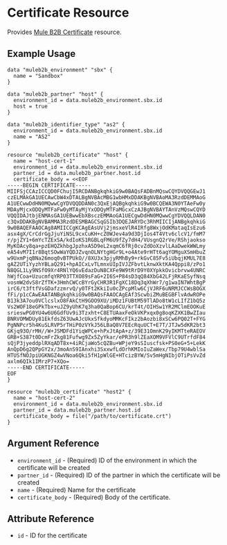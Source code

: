 # Certificate Resource

Provides [Mule B2B Certificate][1] resource.  

## Example Usage

```hcl
data "muleb2b_environment" "sbx" {
  name = "Sandbox"
}

data "muleb2b_partner" "host" {
  environment_id = data.muleb2b_environment.sbx.id
  host = true
}

data "muleb2b_identifier_type" "as2" {
  environment_id = data.muleb2b_environment.sbx.id
  name = "AS2"
}

resource "muleb2b_certificate" "host" {
  name = "host-cert-1"
  environment_id = data.muleb2b_environment.sbx.id
  partner_id = data.muleb2b_partner.host.id
  certificate_body = <<EOF
-----BEGIN CERTIFICATE-----
MIIFSjCCAzICCQD0FChujI5RCDANBgkqhkiG9w0BAQsFADBnMQswCQYDVQQGEwJ1
czELMAkGA1UECAwCbW4xDTALBgNVBAcMBG1wbHMxDDAKBgNVBAoMA3RzdDEMMAoG
A1UECwwDdHN0MQwwCgYDVQQDDAN0c3QxEjAQBgkqhkiG9w0BCQEWA3N0YTAeFw0y
MDAyMjcxODQyMTFaFw0yMTAyMjYxODQyMTFaMGcxCzAJBgNVBAYTAnVzMQswCQYD
VQQIDAJtbjENMAsGA1UEBwwEbXBsczEMMAoGA1UECgwDdHN0MQwwCgYDVQQLDAN0
c3QxDDAKBgNVBAMMA3RzdDESMBAGCSqGSIb3DQEJARYDc3RhMIICIjANBgkqhkiG
9w0BAQEFAAOCAg8AMIICCgKCAgEAsUVj2jmsxeVlR4IRfg8WxjOdKMataqIsEzu6
asx4gX/CrCdrGgJjuYiNSL9cxCuKH+cZ0WJev4a9d3DjIos4T4Vtv6clcV1/fmM7
r/pjZY1+6mYcTZExSA/kdIoKS1RGBLqFM6U9fZy7dH4/VUsgnQ2rVe/RShjaokso
MyKOAcy8qa+pzEHQZkhbgJpzhxA5D9eL2xqmC6fRj0cvZdOoXzvlLAaDwekWWLmy
eA54vM7I1r8BqtSOwWaYQDJZvqnOLNYtgHGr9L+o4Ate9rHTt6agYOMguXSmHbuZ
w9UxmPjqBNa26moq0vBTPUkO//8XU3x3pjyRMhBy9+rkGvC85Fv5iUbqjKMUL7E8
gAZ2UTiYyzhYBLaQ291+hpAICxLvTLmnxUIpIVJZFbvtLknwXktKA4Qppi8/zPo1
N8QGL1Ly9NSfO9Xr4RNlYQ6vEdazDuN8CXFe9W9tRrD9Y0XYpkkOvicbrvw4UNRC
hWjfCoa+UzucmfqYRP03TTXO89sFaG+2I6S+P84sD3qQ84XbG42LFjRKaESyfNsq
vosmW2dvS8rZfTK+3HmhCWCcBYrGyCHR3R1FgXC18Dq3qXhWr7/g1waIN7WhtBgP
irC6/t3ftfVsGDafzzmrvQ/y0TFt2KkiIu0cZPcpMlw6CjVJRF6uNRMJCCWsBOGX
fFi/p1cCAwEAATANBgkqhkiG9w0BAQsFAAOCAgEAf3ScwbiZMuBEGBFlvAdwROPe
B13k3A7ou0VClcslxO8FAkCtH9GOO9XU/iMDz1FUBtM59TlADo8tW1cLIfZ1bQ5z
Vs2WOF18eGPkTbx+uJZ9yUhK7q3ha0QaBop6CU/krT4t/OIHSw1YR2MClmEOOKuE
srieswPG0YU4w6U6GdfUv9i3Tzxht+C8ETUAaxFeOkVKPxqx0g8oqKZXK1BwZIau
BNRVOMWDUy81EkfdsZ63UwAJcUkxSfkdyoMMKcFIkz2bAozbi8xSCw6PQ02T+FYG
PgNNPcr5h4KuSLRVP5rTHiP0zVYkJ56LBaQ8V7EEcRquUCT+E7T/JTJw5dKR2bt3
GKjq93O/rMH//W+JSMDFd1YiqWPCe+hPxJtApA+z/39E31OmnK29yIKMTteRAEOV
GRB+S387t0DcmFrZkg81Fufwg9Zx5ZyYkar/ePR3h9lZEaXOM9VFVlC9UTrfdF84
sQjP3jyeddplRXqADT8x+4iRCjaWo5cQZBu+WPjeY9sSIuscfsk+PS0eG+5+LekK
AnQpD6g2QPpGY2x/3moAnS9IAnxhi3SxxwfLdOrhKMIoIuZaWex/Tbp79U4wblSa
HTUSfNOJpiUGKNGZ4wVNoa6Qki5fH1pWlGE+HTcizBYW/Sv5mHgNIbjOTiPsVvZd
axlm6QIk1IMrzP7+XQo=
-----END CERTIFICATE-----
EOF
}

resource "muleb2b_certificate" "host2" {
  name = "host-cert-2"
  environment_id = data.muleb2b_environment.sbx.id
  partner_id = data.muleb2b_partner.host.id
  certificate_body = file("/path/to/certificate.crt")
}
```

## Argument Reference
* `environment_id` - (Required) ID of the environment in which the certificate will be created
* `partner_id` - (Required) ID of the partner in which the certificate will be created
* `name` - (Required) Name for the certificate
* `certificate_body` - (Required) Body of the certificate.

## Attribute Reference

* `id` - ID for the certificate

[1]: https://docs.mulesoft.com/partner-manager/2.0/Certificates
